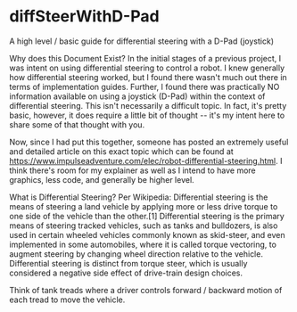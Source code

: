 # diffSteerWithD-Pad
A high level / basic guide for differential steering with a D-Pad (joystick)

Why does this Document Exist?
In the initial stages of a previous project, I was intent on using differential steering to control a robot.  I knew generally how differential steering worked, but I found there wasn't much out there in terms of implementation guides.  Further, I found there was practically NO information available on using a joystick (D-Pad) within the context of differential steering.  This isn't necessarily a difficult topic.  In fact, it's pretty basic, however, it does require a little bit of thought -- it's my intent here to share some of that thought with you.

Now, since I had put this together, someone has posted an extremely useful and detailed article on this exact topic which can be found at https://www.impulseadventure.com/elec/robot-differential-steering.html.  I think there's room for my explainer as well as I intend to have more graphics, less code, and generally be higher level.

What is Differential Steering?
Per Wikipedia: Differential steering is the means of steering a land vehicle by applying more or less drive torque to one side of the vehicle than the other.[1] Differential steering is the primary means of steering tracked vehicles, such as tanks and bulldozers, is also used in certain wheeled vehicles commonly known as skid-steer, and even implemented in some automobiles, where it is called torque vectoring, to augment steering by changing wheel direction relative to the vehicle. Differential steering is distinct from torque steer, which is usually considered a negative side effect of drive-train design choices.

Think of tank treads where a driver controls forward / backward motion of each tread to move the vehicle.
